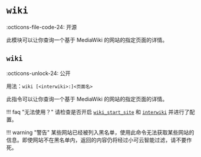 # `wiki`

:octicons-file-code-24: 开源

此模块可以让你查询一个基于 MediaWiki 的网站的指定页面的详情。

## `wiki`
:octicons-unlock-24: 公开

用法：`wiki [<interwiki>:]<页面名>`

此指令可以让你查询一个基于 MediaWiki 的网站的指定页面的详情。

!!! faq "无法使用？"
    请检查是否开启 [`wiki_start_site`](/modules/wiki/wiki_start_site/) 和 [`interwiki`](/modules/wiki/interwiki/) 并进行了配置。

!!! warning "警告"
    某些网站已经被列入黑名单，使用此命令无法获取某些网站的信息。即使网站不在黑名单内，返回的内容仍将经过小可云智能过滤，请不要作死。

